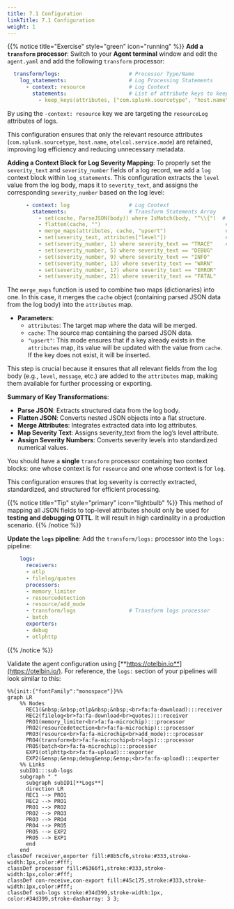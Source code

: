 ```yaml
---
title: 7.1 Configuration
linkTitle: 7.1 Configuration
weight: 1
---
```


{{% notice title="Exercise" style="green" icon="running" %}}
**Add a `transform` processor**: Switch to your **Agent terminal** window and edit the `agent.yaml` and add the following `transform` processor:

```yaml
  transform/logs:                      # Processor Type/Name
    log_statements:                    # Log Processing Statements
      - context: resource              # Log Context
        statements:                    # List of attribute keys to keep
          - keep_keys(attributes, ["com.splunk.sourcetype", "host.name", "otelcol.service.mode"])
```

By using the `-context: resource` key we are targeting the `resourceLog` attributes of logs.

This configuration ensures that only the relevant resource attributes (`com.splunk.sourcetype`, `host.name`, `otelcol.service.mode`) are retained, improving log efficiency and reducing unnecessary metadata.

**Adding a Context Block for Log Severity Mapping**: To properly set the `severity_text` and `severity_number` fields of a log record, we add a `log` context block within `log_statements`. This configuration extracts the `level` value from the log body, maps it to `severity_text`, and assigns the corresponding `severity_number` based on the log level:

```yaml
      - context: log                   # Log Context
        statements:                    # Transform Statements Array
          - set(cache, ParseJSON(body)) where IsMatch(body, "^\\{")  # Parse JSON log body into a cache object
          - flatten(cache, "")                                        # Flatten nested JSON structure
          - merge_maps(attributes, cache, "upsert")                   # Merge cache into attributes, updating existing keys
          - set(severity_text, attributes["level"])                   # Set severity_text from the "level" attribute
          - set(severity_number, 1) where severity_text == "TRACE"    # Map severity_text to severity_number
          - set(severity_number, 5) where severity_text == "DEBUG"
          - set(severity_number, 9) where severity_text == "INFO"
          - set(severity_number, 13) where severity_text == "WARN"
          - set(severity_number, 17) where severity_text == "ERROR"
          - set(severity_number, 21) where severity_text == "FATAL"
```

The `merge_maps` function is used to combine two maps (dictionaries) into one. In this case, it merges the `cache` object (containing parsed JSON data from the log body) into the `attributes` map.  

- **Parameters**:  
  - `attributes`: The target map where the data will be merged.  
  - `cache`: The source map containing the parsed JSON data.  
  - `"upsert"`: This mode ensures that if a key already exists in the `attributes` map, its value will be updated with the value from `cache`. If the key does not exist, it will be inserted.  

This step is crucial because it ensures that all relevant fields from the log body (e.g., `level`, `message`, etc.) are added to the `attributes` map, making them available for further processing or exporting.

**Summary of Key Transformations**:

- **Parse JSON**: Extracts structured data from the log body.
- **Flatten JSON**: Converts nested JSON objects into a flat structure.
- **Merge Attributes**: Integrates extracted data into log attributes.
- **Map Severity Text**: Assigns severity_text from the log’s level attribute.
- **Assign Severity Numbers**: Converts severity levels into standardized numerical values.

You should have a **single** `transform` processor containing two context blocks: one whose context is for `resource` and one whose context is for `log`.

This configuration ensures that log severity is correctly extracted, standardized, and structured for efficient processing.

{{% notice title="Tip" style="primary" icon="lightbulb" %}}
This method of mapping all JSON fields to top-level attributes should only be used for **testing and debugging OTTL**. It will result in high cardinality in a production scenario.
{{% /notice %}}

**Update the `logs` pipeline**: Add the `transform/logs:` processor into the `logs:` pipeline:

```yaml
    logs:
      receivers:
      - otlp
      - filelog/quotes
      processors:
      - memory_limiter
      - resourcedetection
      - resource/add_mode
      - transform/logs                 # Transform logs processor
      - batch
      exporters:
      - debug
      - otlphttp
```

{{% /notice %}}

Validate the agent configuration using [**https://otelbin.io**](https://otelbin.io/). For reference, the `logs:` section of your pipelines will look similar to this:

```mermaid
%%{init:{"fontFamily":"monospace"}}%%
graph LR
    %% Nodes
      REC1(&nbsp;&nbsp;otlp&nbsp;&nbsp;<br>fa:fa-download):::receiver
      REC2(filelog<br>fa:fa-download<br>quotes):::receiver
      PRO1(memory_limiter<br>fa:fa-microchip):::processor
      PRO2(resourcedetection<br>fa:fa-microchip):::processor
      PRO3(resource<br>fa:fa-microchip<br>add_mode):::processor
      PRO4(transform<br>fa:fa-microchip<br>logs):::processor
      PRO5(batch<br>fa:fa-microchip):::processor
      EXP1(otlphttp<br>fa:fa-upload):::exporter
      EXP2(&ensp;&ensp;debug&ensp;&ensp;<br>fa:fa-upload):::exporter
    %% Links
    subID1:::sub-logs
    subgraph " "
      subgraph subID1[**Logs**]
      direction LR
      REC1 --> PRO1
      REC2 --> PRO1
      PRO1 --> PRO2
      PRO2 --> PRO3
      PRO3 --> PRO4
      PRO4 --> PRO5
      PRO5 --> EXP2
      PRO5 --> EXP1
      end
    end
classDef receiver,exporter fill:#8b5cf6,stroke:#333,stroke-width:1px,color:#fff;
classDef processor fill:#6366f1,stroke:#333,stroke-width:1px,color:#fff;
classDef con-receive,con-export fill:#45c175,stroke:#333,stroke-width:1px,color:#fff;
classDef sub-logs stroke:#34d399,stroke-width:1px, color:#34d399,stroke-dasharray: 3 3;
```
